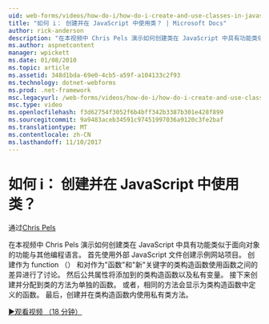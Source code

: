```yaml
---
uid: web-forms/videos/how-do-i/how-do-i-create-and-use-classes-in-javascript
title: "如何 i： 创建并在 JavaScript 中使用类？ | Microsoft Docs"
author: rick-anderson
description: "在本视频中 Chris Pels 演示如何创建类在 JavaScript 中具有功能类似于面向对象的能力。 与其他编程语言..."
ms.author: aspnetcontent
manager: wpickett
ms.date: 01/08/2010
ms.topic: article
ms.assetid: 348d1bda-69e0-4cb5-a59f-a104133c2f93
ms.technology: dotnet-webforms
ms.prod: .net-framework
msc.legacyurl: /web-forms/videos/how-do-i/how-do-i-create-and-use-classes-in-javascript
msc.type: video
ms.openlocfilehash: f3d62754f3052f6b4bff342b3387b301e428f899
ms.sourcegitcommit: 9a9483aceb34591c97451997036a9120c3fe2baf
ms.translationtype: MT
ms.contentlocale: zh-CN
ms.lasthandoff: 11/10/2017
---
```

<a name="how-do-i-create-and-use-classes-in-javascript"></a>如何 i： 创建并在 JavaScript 中使用类？
====================
通过[Chris Pels](https://twitter.com/chrispels)

在本视频中 Chris Pels 演示如何创建类在 JavaScript 中具有功能类似于面向对象的功能与其他编程语言。 首先使用外部 JavaScript 文件创建示例网站项目。 创建作为 function （） 和对作为"函数"和"新"关键字的类构造函数使用函数之间的差异进行了讨论。 然后公共属性将添加到的类构造函数以及私有变量。 接下来创建并分配到类的方法为单独的函数。 或者，相同的方法会显示为类构造函数中定义的函数。 最后，创建并在类构造函数内使用私有类方法。

[&#9654;观看视频 （18 分钟）](https://channel9.msdn.com/Blogs/ASP-NET-Site-Videos/how-do-i-create-and-use-classes-in-javascript)
